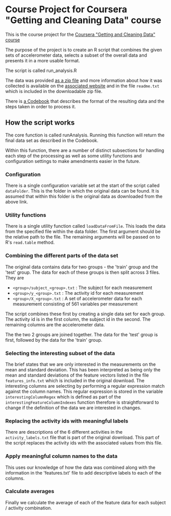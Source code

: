 Course Project for Coursera "Getting and Cleaning Data" course
==============================================================

This is the course project for the [Coursera "Getting and Cleaning Data" course](https://class.coursera.org/getdata-008)

The purpose of the project is to create an R script that combines the given sets of accelerometer data, selects a subset of the overall data and presents it in a more usable format.

The script is called run_analysis.R

The data was provided [as a zip file](https://d396qusza40orc.cloudfront.net/getdata%2Fprojectfiles%2FUCI%20HAR%20Dataset.zip) and more information about how it was collected is available on the [associated website](http://archive.ics.uci.edu/ml/datasets/Human+Activity+Recognition+Using+Smartphones) and in the file `readme.txt` which is included in the downloadable zip file.

There is [a Codebook](Codebook.md) that describes the format of the resulting data and the steps taken in order to process it.

How the script works
--------------------

The core function is called runAnalysis. Running this function will return the final data set as described in the Codebook.

Within this function, there are a number of distinct subsections for handling each step of the processing as well as some utility functions and configuration settings to make amendments easier in the future.

### Configuration

There is a single configuration variable set at the start of the script called `dataFolder`. This is the folder in which the original data can be found. It is assumed that within this folder is the original data as downloaded from the above link.

### Utility functions

There is a single utility function called `loadDataFromFile`. This loads the data from the specified file within the data folder. The first argument should be the relative path to the file. The remaining arguments will be passed on to R's `read.table` method.

### Combining the different parts of the data set

The original data contains data for two groups - the 'train' group and the 'test' group. The data for each of these groups is then split across 3 files. They are

- `<group>/subject_<group>.txt` : The subject for each measurement
- `<group>/y_<group>.txt`       : The activity id for each measurement
- `<group>/X_<group>.txt`       : A set of accelerometer data for each measurement consisting of 561 variables per measurement

The script combines these first by creating a single data set for each group. The activity id is in the first column, the subject id in the second. The remaining columns are the accelerometer data.

The the two 2 groups are joined together. The data for the 'test' group is first, followed by the data for the 'train' group.

### Selecting the interesting subset of the data

The brief states that we are only interested in the measurements on the mean and standard deviation. This has been interpreted as being only the mean and standard deviations of the feature vectors listed in the file `features_info.txt` which is included in the original download. The interesting columns are selecting by performing a regular expression match against the column names. This regular expression is stored in the variable `interestingColumnRegex` which is defined as part of the `interestingFeatureColumnIndexes` function therefore is straightforward to change if the definition of the data we are interested in changes.

### Replacing the activity ids with meaningful labels

There are descriptions of the 6 different activities in the `activity_labels.txt` file that is part of the original download. This part of the script replaces the activity ids with the associated values from this file.

### Apply meaningful column names to the data

This uses our knowledge of how the data was combined along with the information in the 'features.txt' file to add descriptive labels to each of the columns.

### Calculate averages

Finally we calculate the average of each of the feature data for each subject / activity combination.

